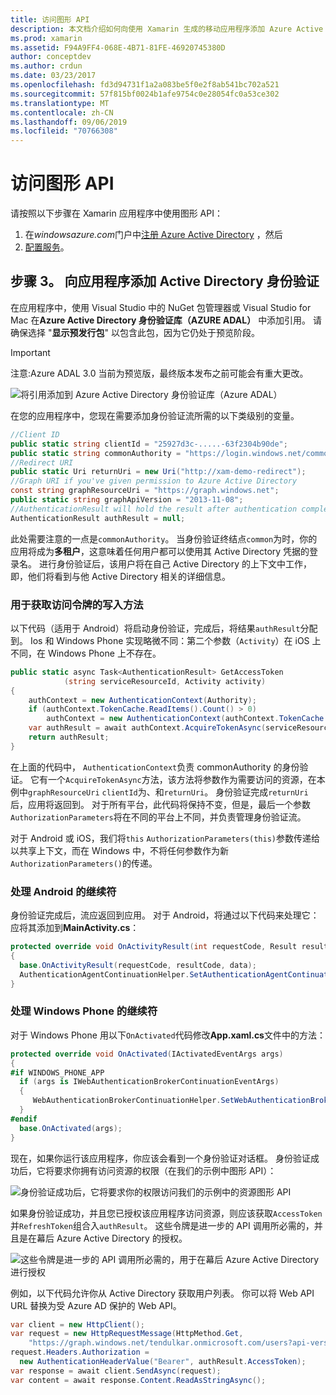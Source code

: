 ```yaml
---
title: 访问图形 API
description: 本文档介绍如何向使用 Xamarin 生成的移动应用程序添加 Azure Active Directory 身份验证。
ms.prod: xamarin
ms.assetid: F94A9FF4-068E-4B71-81FE-46920745380D
author: conceptdev
ms.author: crdun
ms.date: 03/23/2017
ms.openlocfilehash: fd3d94731f1a2a083be5f0e2f8ab541bc702a521
ms.sourcegitcommit: 57f815bf0024b1afe9754c0e28054fc0a53ce302
ms.translationtype: MT
ms.contentlocale: zh-CN
ms.lasthandoff: 09/06/2019
ms.locfileid: "70766308"
---
```

# <a name="accessing-the-graph-api"></a>访问图形 API

请按照以下步骤在 Xamarin 应用程序中使用图形 API：

1. 在*windowsazure.com*门户中[注册 Azure Active Directory](~/cross-platform/data-cloud/active-directory/get-started/register.md) ，然后
2. [配置服务](~/cross-platform/data-cloud/active-directory/get-started/configure.md)。

## <a name="step-3-adding-active-directory-authentication-to-an-app"></a>步骤 3。 向应用程序添加 Active Directory 身份验证

在应用程序中，使用 Visual Studio 中的 NuGet 包管理器或 Visual Studio for Mac 在**Azure Active Directory 身份验证库（AZURE ADAL）** 中添加引用。
请确保选择 "**显示预发行包**" 以包含此包，因为它仍处于预览阶段。

> [!IMPORTANT]
> 注意:Azure ADAL 3.0 当前为预览版，最终版本发布之前可能会有重大更改。 

![](graph-images/06.-adal-nuget-package.jpg "将引用添加到 Azure Active Directory 身份验证库（Azure ADAL）")

在您的应用程序中，您现在需要添加身份验证流所需的以下类级别的变量。

```csharp
//Client ID
public static string clientId = "25927d3c-.....-63f2304b90de";
public static string commonAuthority = "https://login.windows.net/common"
//Redirect URI
public static Uri returnUri = new Uri("http://xam-demo-redirect");
//Graph URI if you've given permission to Azure Active Directory
const string graphResourceUri = "https://graph.windows.net";
public static string graphApiVersion = "2013-11-08";
//AuthenticationResult will hold the result after authentication completes
AuthenticationResult authResult = null;
```

此处需要注意的一点是`commonAuthority`。 当身份验证终结点`common`为时，你的应用将成为**多租户**，这意味着任何用户都可以使用其 Active Directory 凭据的登录名。 进行身份验证后，该用户将在自己 Active Directory 的上下文中工作，即，他们将看到与他 Active Directory 相关的详细信息。

### <a name="write-method-to-acquire-access-token"></a>用于获取访问令牌的写入方法

以下代码（适用于 Android）将启动身份验证，完成后，将结果`authResult`分配到。 Ios 和 Windows Phone 实现略微不同：第二个参数（`Activity`）在 iOS 上不同，在 Windows Phone 上不存在。

```csharp
public static async Task<AuthenticationResult> GetAccessToken
            (string serviceResourceId, Activity activity)
{
    authContext = new AuthenticationContext(Authority);
    if (authContext.TokenCache.ReadItems().Count() > 0)
        authContext = new AuthenticationContext(authContext.TokenCache.ReadItems().First().Authority);
    var authResult = await authContext.AcquireTokenAsync(serviceResourceId, clientId, returnUri, new AuthorizationParameters(activity));
    return authResult;
}  
```

在上面的代码中， `AuthenticationContext`负责 commonAuthority 的身份验证。 它有一个`AcquireTokenAsync`方法，该方法将参数作为需要访问的资源，在本例中`graphResourceUri` `clientId`为、和`returnUri`。 身份验证完成`returnUri`后，应用将返回到。 对于所有平台，此代码将保持不变，但是，最后一个参数`AuthorizationParameters`将在不同的平台上不同，并负责管理身份验证流。

对于 Android 或 iOS，我们将`this` `AuthorizationParameters(this)`参数传递给以共享上下文，而在 Windows 中，不将任何参数作为新`AuthorizationParameters()`的传递。

### <a name="handle-continuation-for-android"></a>处理 Android 的继续符

身份验证完成后，流应返回到应用。 对于 Android，将通过以下代码来处理它：应将其添加到**MainActivity.cs**：

```csharp
protected override void OnActivityResult(int requestCode, Result resultCode, Intent data)
{
  base.OnActivityResult(requestCode, resultCode, data);
  AuthenticationAgentContinuationHelper.SetAuthenticationAgentContinuationEventArgs(requestCode, resultCode, data);
}
```

### <a name="handle-continuation-for-windows-phone"></a>处理 Windows Phone 的继续符

对于 Windows Phone 用以下`OnActivated`代码修改**App.xaml.cs**文件中的方法：

```csharp
protected override void OnActivated(IActivatedEventArgs args)
{
#if WINDOWS_PHONE_APP
  if (args is IWebAuthenticationBrokerContinuationEventArgs)
  {
     WebAuthenticationBrokerContinuationHelper.SetWebAuthenticationBrokerContinuationEventArgs(args as IWebAuthenticationBrokerContinuationEventArgs);
  }
#endif
  base.OnActivated(args);
}
```

现在，如果你运行该应用程序，你应该会看到一个身份验证对话框。
身份验证成功后，它将要求你拥有访问资源的权限（在我们的示例中图形 API）：

![](graph-images/08.-authentication-flow.jpg "身份验证成功后，它将要求你的权限访问我们的示例中的资源图形 API")

如果身份验证成功，并且您已授权该应用程序访问资源，则应该获取`AccessToken`并`RefreshToken`组合入`authResult`。 这些令牌是进一步的 API 调用所必需的，并且是在幕后 Azure Active Directory 的授权。

![](graph-images/07.-access-token-for-authentication.jpg "这些令牌是进一步的 API 调用所必需的，用于在幕后 Azure Active Directory 进行授权")

例如，以下代码允许你从 Active Directory 获取用户列表。 你可以将 Web API URL 替换为受 Azure AD 保护的 Web API。

```csharp
var client = new HttpClient();
var request = new HttpRequestMessage(HttpMethod.Get,
    "https://graph.windows.net/tendulkar.onmicrosoft.com/users?api-version=2013-04-05");
request.Headers.Authorization =
  new AuthenticationHeaderValue("Bearer", authResult.AccessToken);
var response = await client.SendAsync(request);
var content = await response.Content.ReadAsStringAsync();
```
